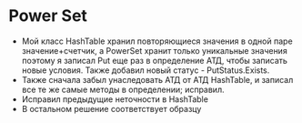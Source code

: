  # Power Set
 
- Мой класс HashTable хранил повторяющиеся значения в одной паре значение+счетчик, а PowerSet хранит только уникальные значения поэтому я записал Put еще раз в определение АТД, чтобы записать новые условия. Также добавил новый статус - PutStatus.Exists.
- Также сначала забыл унаследовать АТД от АТД HashTable, и записал все те же самые методы в определении; исправил.
- Исправил предыдущие неточности в HashTable
- В остальном решение соответствует образцу